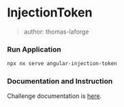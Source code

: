 # InjectionToken

> author: thomas-laforge

### Run Application

```bash
npx nx serve angular-injection-token
```

### Documentation and Instruction

Challenge documentation is [here](https://angular-challenges.vercel.app/challenges/angular/39-injection-token/).
